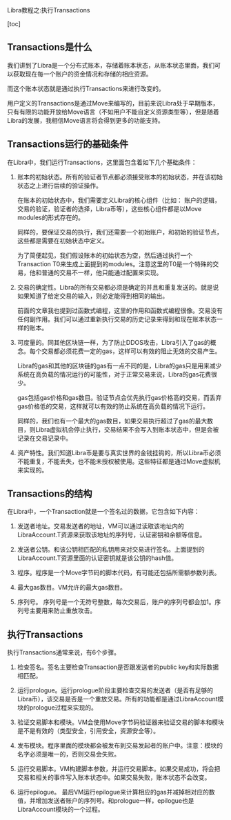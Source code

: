 Libra教程之:执行Transactions

[toc]

## Transactions是什么

我们讲到了Libra是一个分布式账本，存储着账本状态，从账本状态里面，我们可以获取现在每一个账户的资金情况和存储的相应资源。

而这个账本状态就是通过执行Transactions来进行改变的。

用户定义的Transactions是通过Move来编写的，目前来说Libra处于早期版本，只有有限的功能开放给Move语言（不如用户不能自定义资源类型等），但是随着Libra的发展，我相信Move语言将会得到更多的功能支持。

## Transactions运行的基础条件

在Libra中，我们运行Transactions，这里面包含着如下几个基础条件：

1. 账本的初始状态。所有的验证者节点都必须接受账本的初始状态，并在该初始状态之上进行后续的验证操作。

	在账本的初始状态中，我们需要定义Libra的核心组件（比如： 账户的逻辑，交易的验证，验证者的选择，Libra币等），这些核心组件都是以Move modules的形式存在的。
	
	同样的，要保证交易的执行，我们还需要一个初始账户，和初始的验证节点，这些都是需要在初始状态中定义。
	
	为了简便起见，我们假设账本的初始状态为空，然后通过执行一个Transaction T0来生成上面提到的modules。注意这里的T0是一个特殊的交易，他和普通的交易不一样，他只能通过配置来实现。
	
2. 交易的确定性。Libra的所有交易都必须是确定的并且和重复发送的。就是说如果知道了给定交易的输入，则必定能得到相同的输出。

	前面的文章我也提到过函数式编程，这里的作用和函数式编程很像。交易没有任何副作用。我们可以通过重新执行交易的历史记录来得到和现在账本状态一样的账本。
	
3. 可度量的。同其他区块链一样，为了防止DDOS攻击，Libra引入了gas的概念。每个交易都必须花费一定的gas，这样可以有效的阻止无效的交易产生。

	Libra的gas和其他的区块链的gas有一点不同的是，Libra的gas只是用来减少系统在高负载的情况运行的可能性，对于正常交易来说，Libra的gas花费很少。
	
	gas包括gas价格和gas数目。验证节点会优先执行gas价格高的交易，而丢弃gas价格低的交易，这样就可以有效的防止系统在高负载的情况下运行。
	
	同样的，我们也有一个最大的gas数目，如果交易执行超过了gas的最大数目，则Libra虚拟机会停止执行，交易结果不会写入到账本状态中，但是会被记录在交易记录中。
	
4. 资产特性。我们知道Libra币是要与真实世界的金钱挂钩的，所以Libra币必须不能重复，不能丢失，也不能未授权被使用。这些特征都是通过Move虚拟机来实现的。

## Transactions的结构

在Libra中，一个Transaction就是一个签名过的数据，它包含如下内容：

1. 发送者地址。交易发送者的地址，VM可以通过读取该地址内的LibraAccount.T资源来获取该地址的序列号，认证密钥和余额等信息。

2. 发送者公钥。和该公钥相匹配的私钥用来对交易进行签名。上面提到的LibraAccount.T资源里面的认证密钥就是该公钥的hash值。

3. 程序。程序是一个Move字节码的脚本代码，有可能还包括所需额参数列表。

4. 最大gas数目。VM允许的最大gas数目。

5. 序列号。 序列号是一个无符号整数，每次交易后，账户的序列号都会加1。序列号主要用来防止重放攻击。

## 执行Transactions

执行Transactions通常来说，有6个步骤。

1. 检查签名。签名主要检查Transaction是否跟发送者的public key和实际数据相匹配。

2. 运行prologue。运行prologue阶段主要检查交易的发送者（是否有足够的Libra币），该交易是否是一个重放交易。所有的功能都是通过LibraAccount模块的prologue过程来实现的。

3. 验证交易脚本和模块。VM会使用Move字节码验证器来验证交易的脚本和模块是不是有效的（类型安全，引用安全，资源安全等）。

4. 发布模块。程序里面的模块都会被发布到交易发起者的账户中。注意：模块的名字必须是唯一的，否则交易会失败。

5. 运行交易脚本。VM构建脚本参数，并运行交易脚本。如果交易成功，将会把交易和相关的事件写入账本状态中。如果交易失败，账本状态不会改变。

6. 运行epilogue。 最后VM运行epilogue来计算相应的gas并减掉相对应的数值，并增加发送者账户的序列号。和prologue一样，epilogue也是LibraAccount模块的一个过程。